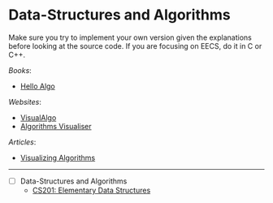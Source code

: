 # Data-Structures and Algorithms

Make sure you try to implement your own version given the explanations before looking at the source code. If you are focusing on EECS, do it in C or C++.

_Books_:

- [Hello Algo](https://www.hello-algo.com/en/)

_Websites_:

- [VisualAlgo](https://visualgo.net/en)
- [Algorithms Visualiser](https://algorithm-visualizer.org/)

_Articles_:

- [Visualizing Algorithms](https://bost.ocks.org/mike/algorithms/)

---

- [ ] Data-Structures and Algorithms
  - [CS201: Elementary Data Structures](https://learn.saylor.org/course/view.php?id=66)
